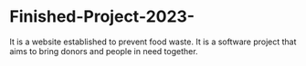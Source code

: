 # Finished-Project-2023-
It is a website established to prevent food waste. It is a software project that aims to bring donors and people in need together.
